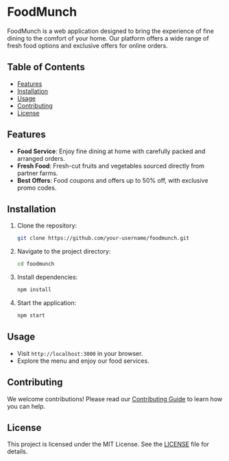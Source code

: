 # FoodMunch

FoodMunch is a web application designed to bring the experience of fine dining to the comfort of your home. Our platform offers a wide range of fresh food options and exclusive offers for online orders.

## Table of Contents

- [Features](#features)
- [Installation](#installation)
- [Usage](#usage)
- [Contributing](#contributing)
- [License](#license)

## Features

- **Food Service**: Enjoy fine dining at home with carefully packed and arranged orders.
- **Fresh Food**: Fresh-cut fruits and vegetables sourced directly from partner farms.
- **Best Offers**: Food coupons and offers up to 50% off, with exclusive promo codes.



## Installation

1. Clone the repository:
    ```bash
    git clone https://github.com/your-username/foodmunch.git
    ```

2. Navigate to the project directory:
    ```bash
    cd foodmunch
    ```

3. Install dependencies:
    ```bash
    npm install
    ```

4. Start the application:
    ```bash
    npm start
    ```

## Usage

- Visit `http://localhost:3000` in your browser.
- Explore the menu and enjoy our food services.

## Contributing

We welcome contributions! Please read our [Contributing Guide](CONTRIBUTING.md) to learn how you can help.

## License

This project is licensed under the MIT License. See the [LICENSE](LICENSE) file for details.

